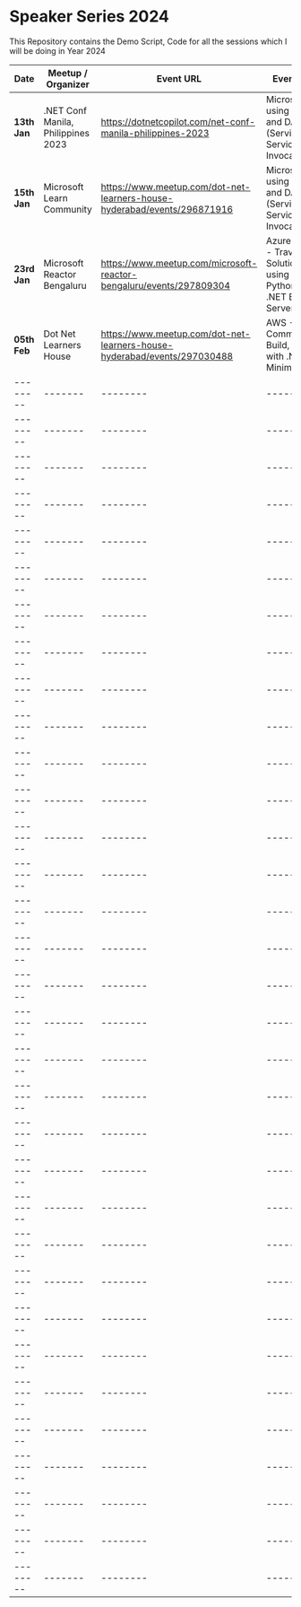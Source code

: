 # Speaker Series 2024

This Repository contains the Demo Script, Code for all the sessions which I will be doing in Year 2024

| Date    | Meetup / Organizer | Event URL | Event Title |
| -------- | ------- | -------- | ------- |
| **13th Jan** | .NET Conf Manila, Philippines 2023 | <https://dotnetcopilot.com/net-conf-manila-philippines-2023> | Microservices using .NET 8, and DAPR (Service to Service Invocation) |
| **15th Jan** | Microsoft Learn Community | <https://www.meetup.com/dot-net-learners-house-hyderabad/events/296871916> | Microservices using .NET 8, and DAPR (Service to Service Invocation) |
| **23rd Jan** | Microsoft Reactor Bengaluru | <https://www.meetup.com/microsoft-reactor-bengaluru/events/297809304> | Azure OpenAI - Travels Solution using AOAI, Python Flask, .NET Blazor Server |
| **05th Feb** | Dot Net Learners House | <https://www.meetup.com/dot-net-learners-house-hyderabad/events/297030488> | AWS - Code Commit, Build, Deploy with .NET 8 Minimal API |
| -------- | ------- | -------- | ------- |
| -------- | ------- | -------- | ------- |
| -------- | ------- | -------- | ------- |
| -------- | ------- | -------- | ------- |
| -------- | ------- | -------- | ------- |
| -------- | ------- | -------- | ------- |
| -------- | ------- | -------- | ------- |
| -------- | ------- | -------- | ------- |
| -------- | ------- | -------- | ------- |
| -------- | ------- | -------- | ------- |
| -------- | ------- | -------- | ------- |
| -------- | ------- | -------- | ------- |
| -------- | ------- | -------- | ------- |
| -------- | ------- | -------- | ------- |
| -------- | ------- | -------- | ------- |
| -------- | ------- | -------- | ------- |
| -------- | ------- | -------- | ------- |
| -------- | ------- | -------- | ------- |
| -------- | ------- | -------- | ------- |
| -------- | ------- | -------- | ------- |
| -------- | ------- | -------- | ------- |
| -------- | ------- | -------- | ------- |
| -------- | ------- | -------- | ------- |
| -------- | ------- | -------- | ------- |
| -------- | ------- | -------- | ------- |
| -------- | ------- | -------- | ------- |
| -------- | ------- | -------- | ------- |
| -------- | ------- | -------- | ------- |
| -------- | ------- | -------- | ------- |
| -------- | ------- | -------- | ------- |
| -------- | ------- | -------- | ------- |
| -------- | ------- | -------- | ------- |
| -------- | ------- | -------- | ------- |
